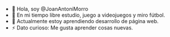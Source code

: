 - 👋 Hola, soy @JoanAntoniMorro
- 👀 En mi tiempo libre estudio, juego a videojuegos y miro fútbol.
- 🌱 Actualmente estoy aprendiendo desarrollo de página web.
- ⚡ Dato curioso: Me gusta aprender cosas nuevas.
